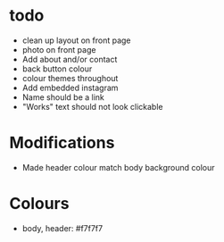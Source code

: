 # todo

* clean up layout on front page
* photo on front page
* Add about and/or contact
* back button colour
* colour themes throughout
* Add embedded instagram
* Name should be a link
* "Works" text should not look clickable

# Modifications

* Made header colour match body background colour

# Colours

* body, header: #f7f7f7